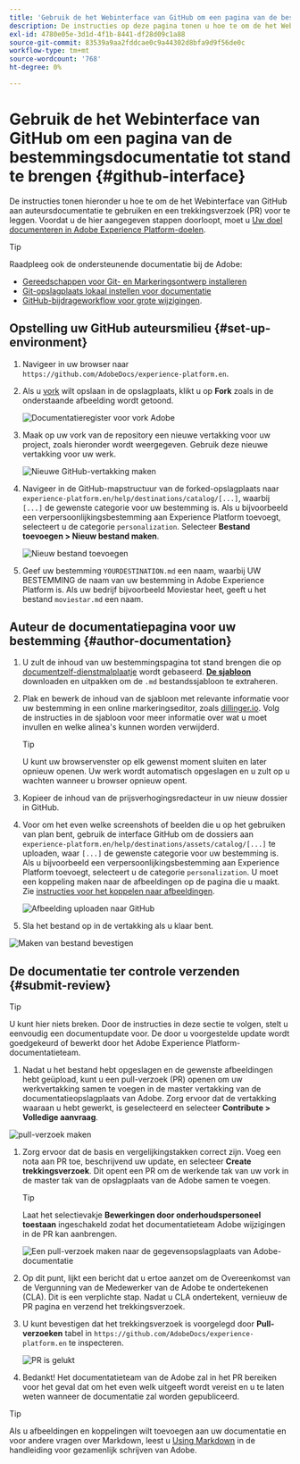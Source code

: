 ```yaml
---
title: 'Gebruik de het Webinterface van GitHub om een pagina van de bestemmingsdocumentatie tot stand te brengen '
description: De instructies op deze pagina tonen u hoe te om de het Webinterface te gebruiken GitHub aan auteur een documentatiepagina voor uw bestemming van het Experience Platform en het voor overzicht voor te leggen.
exl-id: 4780e05e-3d1d-4f1b-8441-df28d09c1a88
source-git-commit: 83539a9aa2fddcae0c9a44302d8bfa9d9f56de0c
workflow-type: tm+mt
source-wordcount: '768'
ht-degree: 0%

---
```


# Gebruik de het Webinterface van GitHub om een pagina van de bestemmingsdocumentatie tot stand te brengen {#github-interface}

De instructies tonen hieronder u hoe te om de het Webinterface van GitHub aan auteursdocumentatie te gebruiken en een trekkingsverzoek (PR) voor te leggen. Voordat u de hier aangegeven stappen doorloopt, moet u [Uw doel documenteren in Adobe Experience Platform-doelen](./documentation-instructions.md).

>[!TIP]
>
>Raadpleeg ook de ondersteunende documentatie bij de Adobe:
>* [Gereedschappen voor Git- en Markeringsontwerp installeren](https://experienceleague.adobe.com/docs/contributor/contributor-guide/setup/install-tools.html?lang=en)
>* [Git-opslagplaats lokaal instellen voor documentatie](https://experienceleague.adobe.com/docs/contributor/contributor-guide/setup/local-repo.html?lang=en)
>* [GitHub-bijdrageworkflow voor grote wijzigingen](https://experienceleague.adobe.com/docs/contributor/contributor-guide/setup/full-workflow.html?lang=en).


## Opstelling uw GitHub auteursmilieu {#set-up-environment}

1. Navigeer in uw browser naar `https://github.com/AdobeDocs/experience-platform.en`.
2. Als u [vork](https://experienceleague.adobe.com/docs/contributor/contributor-guide/setup/local-repo.html?lang=en#fork-the-repository) wilt opslaan in de opslagplaats, klikt u op **Fork** zoals in de onderstaande afbeelding wordt getoond.

   ![Documentatieregister voor vork Adobe](./assets/ssd-fork-repository.gif)

3. Maak op uw vork van de repository een nieuwe vertakking voor uw project, zoals hieronder wordt weergegeven. Gebruik deze nieuwe vertakking voor uw werk.

   ![Nieuwe GitHub-vertakking maken](./assets/new-branch-github.gif)

4. Navigeer in de GitHub-mapstructuur van de forked-opslagplaats naar `experience-platform.en/help/destinations/catalog/[...]`, waarbij `[...]` de gewenste categorie voor uw bestemming is. Als u bijvoorbeeld een verpersoonlijkingsbestemming aan Experience Platform toevoegt, selecteert u de categorie `personalization`. Selecteer **Bestand toevoegen > Nieuw bestand maken**.

   ![Nieuw bestand toevoegen](./assets/github-navigate-and-create-file.gif)

5. Geef uw bestemming `YOURDESTINATION.md` een naam, waarbij UW BESTEMMING de naam van uw bestemming in Adobe Experience Platform is. Als uw bedrijf bijvoorbeeld Moviestar heet, geeft u het bestand `moviestar.md` een naam.

## Auteur de documentatiepagina voor uw bestemming {#author-documentation}

1. U zult de inhoud van uw bestemmingspagina tot stand brengen die op [documentzelf-dienstmalplaatje](./self-service-template.md) wordt gebaseerd. **[De sjabloon](assets/yourdestination-template.zip)** downloaden en uitpakken om de  `.md` bestandssjabloon te extraheren.
2. Plak en bewerk de inhoud van de sjabloon met relevante informatie voor uw bestemming in een online markeringseditor, zoals [dillinger.io](https://dillinger.io/). Volg de instructies in de sjabloon voor meer informatie over wat u moet invullen en welke alinea&#39;s kunnen worden verwijderd.

   >[!TIP]
   >
   >U kunt uw browservenster op elk gewenst moment sluiten en later opnieuw openen. Uw werk wordt automatisch opgeslagen en u zult op u wachten wanneer u browser opnieuw opent.
3. Kopieer de inhoud van de prijsverhogingsredacteur in uw nieuw dossier in GitHub.
4. Voor om het even welke screenshots of beelden die u op het gebruiken van plan bent, gebruik de interface GitHub om de dossiers aan `experience-platform.en/help/destinations/assets/catalog/[...]` te uploaden, waar `[...]` de gewenste categorie voor uw bestemming is. Als u bijvoorbeeld een verpersoonlijkingsbestemming aan Experience Platform toevoegt, selecteert u de categorie `personalization`. U moet een koppeling maken naar de afbeeldingen op de pagina die u maakt. Zie [instructies voor het koppelen naar afbeeldingen](https://experienceleague.adobe.com/docs/contributor/contributor-guide/writing-essentials/linking.html?lang=en#link-to-images).

   ![Afbeelding uploaden naar GitHub](./assets/upload-image.gif)

5. Sla het bestand op in de vertakking als u klaar bent.

![Maken van bestand bevestigen](./assets/ssd-confirm-file-creation.png)

## De documentatie ter controle verzenden {#submit-review}

>[!TIP]
>
>U kunt hier niets breken. Door de instructies in deze sectie te volgen, stelt u eenvoudig een documentupdate voor. De door u voorgestelde update wordt goedgekeurd of bewerkt door het Adobe Experience Platform-documentatieteam.

1. Nadat u het bestand hebt opgeslagen en de gewenste afbeeldingen hebt geüpload, kunt u een pull-verzoek (PR) openen om uw werkvertakking samen te voegen in de master vertakking van de documentatieopslagplaats van Adobe. Zorg ervoor dat de vertakking waaraan u hebt gewerkt, is geselecteerd en selecteer **Contribute > Volledige aanvraag**.

![pull-verzoek maken](./assets/ssd-create-pull-request-1.gif)

1. Zorg ervoor dat de basis en vergelijkingstakken correct zijn. Voeg een nota aan PR toe, beschrijvend uw update, en selecteer **Create trekkingsverzoek**. Dit opent een PR om de werkende tak van uw vork in de master tak van de opslagplaats van de Adobe samen te voegen.

   >[!TIP]
   >
   >Laat het selectievakje **Bewerkingen door onderhoudspersoneel toestaan** ingeschakeld zodat het documentatieteam Adobe wijzigingen in de PR kan aanbrengen.

   ![Een pull-verzoek maken naar de gegevensopslagplaats van Adobe-documentatie](./assets/ssd-create-pull-request-2.png)

1. Op dit punt, lijkt een bericht dat u ertoe aanzet om de Overeenkomst van de Vergunning van de Medewerker van de Adobe te ondertekenen (CLA). Dit is een verplichte stap. Nadat u CLA ondertekent, vernieuw de PR pagina en verzend het trekkingsverzoek.

1. U kunt bevestigen dat het trekkingsverzoek is voorgelegd door **Pull- verzoeken** tabel in `https://github.com/AdobeDocs/experience-platform.en` te inspecteren.

   ![PR is gelukt](./assets/ssd-pr-successful.png)

1. Bedankt! Het documentatieteam van de Adobe zal in het PR bereiken voor het geval dat om het even welk uitgeeft wordt vereist en u te laten weten wanneer de documentatie zal worden gepubliceerd.

>[!TIP]
>
>Als u afbeeldingen en koppelingen wilt toevoegen aan uw documentatie en voor andere vragen over Markdown, leest u [Using Markdown](https://experienceleague.adobe.com/docs/contributor/contributor-guide/writing-essentials/markdown.html?lang=en) in de handleiding voor gezamenlijk schrijven van Adobe.
